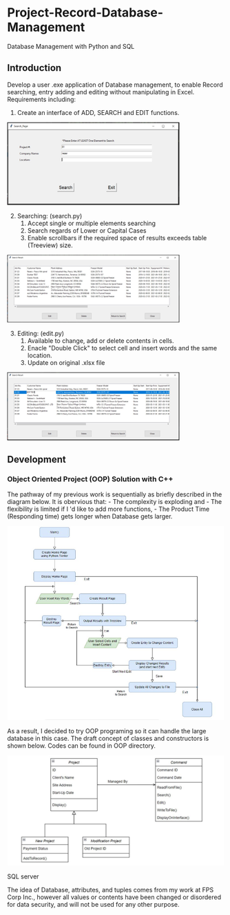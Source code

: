 # Project-Record-Database-Management
Database Management with Python and SQL

## Introduction
Develop a user .exe application of Database management, to enable Record searching, entry adding and editing without manipulating in Excel. Requirements including:
1. Create an interface of ADD, SEARCH and EDIT functions.

<img src="Pictures/homepage.JPG" width="400">

2. Searching:  (search.py)
    1. Accept single or multiple elements searching
    2. Search regards of Lower or Capital Cases
    3. Enable scrollbars if the required space of results exceeds table (Treeview) size.
    
<img src="Pictures/search.JPG" width="400">

3. Editing: (edit.py)
    1. Available to change, add or delete contents in cells.
    2. Enacle "Double Click" to select cell and insert words and the same location.
    3. Update on original .xlsx file

<img src="Pictures/edit.JPG" width="400">
    
## Development

### Object Oriented Project (OOP) Solution with C++

The pathway of my previous work is sequentially as briefly described in the diagram below. It is obervious that:
    - The complexity is exploding and
    - The flexibility is limited if I 'd like to add more functions,
    - The Product Time (Responding time) gets longer when Database gets larger.

<img src="Pictures/Sequential%20Coding.JPG" width="600">

As a result, I decided to try OOP programing so it can handle the large database in this case. The draft concept of classes and constructors is shown below. Codes can be found in OOP directory.

<img src="Pictures/OOP.JPG" width="700">

SQL server 

The idea of Database, attributes, and tuples comes from my work at FPS Corp Inc., however all values or contents have been changed or disordered for data security, and will not be used for any other purpose.
